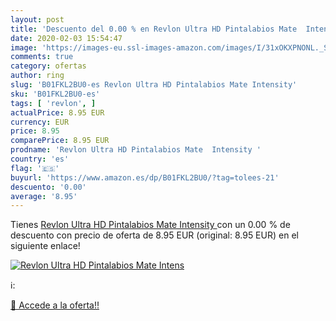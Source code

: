 ```yaml
---
layout: post
title: 'Descuento del 0.00 % en Revlon Ultra HD Pintalabios Mate  Intens'
date: 2020-02-03 15:54:47
image: 'https://images-eu.ssl-images-amazon.com/images/I/31xOKXPNONL._SL200_.jpg'
comments: true
category: ofertas
author: ring
slug: 'B01FKL2BU0-es Revlon Ultra HD Pintalabios Mate Intensity'
sku: 'B01FKL2BU0-es'
tags: [ 'revlon', ]
actualPrice: 8.95 EUR
currency: EUR
price: 8.95
comparePrice: 8.95 EUR
prodname: 'Revlon Ultra HD Pintalabios Mate  Intensity '
country: 'es'
flag: '🇪🇸'
buyurl: 'https://www.amazon.es/dp/B01FKL2BU0/?tag=tolees-21'
descuento: '0.00'
average: '8.95'
---
```


Tienes [Revlon Ultra HD Pintalabios Mate  Intensity ](https://www.amazon.es/dp/B01FKL2BU0/?tag=tolees-21) con un 0.00 % de descuento con precio de oferta de 8.95 EUR (original: 8.95 EUR) en el siguiente enlace!

[![Revlon Ultra HD Pintalabios Mate  Intens](https://images-eu.ssl-images-amazon.com/images/I/31xOKXPNONL._SL200_.jpg)](https://www.amazon.es/dp/B01FKL2BU0/?tag=tolees-21)

ℹ️:


[🛒 Accede a la oferta!!](https://www.amazon.es/dp/B01FKL2BU0/?tag=tolees-21)
